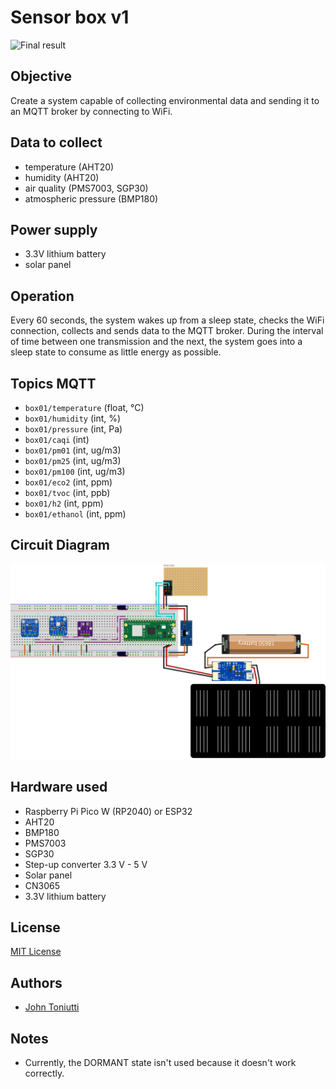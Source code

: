 # Sensor box v1

<img alt="Final result" src="img/final_01.avif"  width="600">

## Objective

Create a system capable of collecting environmental data and sending it to an MQTT broker by connecting to WiFi.

## Data to collect

- temperature (AHT20)
- humidity (AHT20)
- air quality (PMS7003, SGP30)
- atmospheric pressure (BMP180)

## Power supply

- 3.3V lithium battery
- solar panel

## Operation

Every 60 seconds, the system wakes up from a sleep state, checks the WiFi connection, collects and sends data to the
MQTT broker. During the interval of time between one transmission and the next, the system goes into a sleep state to
consume as little energy as possible.

## Topics MQTT

- `box01/temperature` (float, °C)
- `box01/humidity` (int, %)
- `box01/pressure` (int, Pa)
- `box01/caqi` (int)
- `box01/pm01` (int, ug/m3)
- `box01/pm25` (int, ug/m3)
- `box01/pm100` (int, ug/m3)
- `box01/eco2` (int, ppm)
- `box01/tvoc` (int, ppb)
- `box01/h2` (int, ppm)
- `box01/ethanol` (int, ppm)

## Circuit Diagram

<img alt="Breadboard view" src="img/breadboard.png"  width="600">

## Hardware used

- Raspberry Pi Pico W (RP2040) or ESP32
- AHT20
- BMP180
- PMS7003
- SGP30
- Step-up converter 3.3 V - 5 V
- Solar panel
- CN3065
- 3.3V lithium battery

## License

[MIT License](LICENSE.md)

## Authors

- [John Toniutti](https://jotone.eu)

## Notes

- Currently, the DORMANT state isn't used because it doesn't work correctly.
